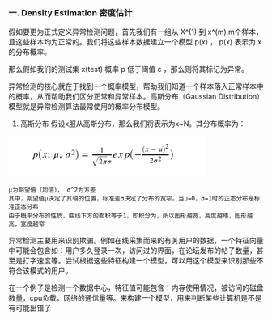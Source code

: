 
### 一. Density Estimation 密度估计
假如要更为正式定义异常检测问题，首先我们有一组从 X^(1) 到 x^(m) m个样本，且这些样本均为正常的。我们将这些样本数据建立一个模型 p(x) ， p(x) 表示为 x 的分布概率。


那么假如我们的测试集 x(test) 概率 p 低于阈值 ε ，那么则将其标记为异常。

异常检测的核心就在于找到一个概率模型，帮助我们知道一个样本落入正常样本中的概率，从而帮助我们区分正常和异常样本。高斯分布（Gaussian Distribution）模型就是异常检测算法最常使用的概率分布模型。

1. 高斯分布
假设x服从高斯分布，那么我们将表示为x~N。其分布概率为：

![image](https://github.com/jccjd/Coursera-Machine-Learning/blob/master/week-9/image/高斯分布1.PNG?raw=true)

    μ为期望值（均值）， σ^2为方差
    其中，期望值μ决定了其轴的位置，标准差σ决定了分布的宽窄。当μ=0，σ=1时的正态分布是标准正态分布
    由于概率分布的性质，曲线下方的面积等于1，即积分为，所以图形越宽，高度越矮，图形越高，宽度越窄

异常检测主要用来识别欺骗。例如在线采集而来的有关用户的数据，一个特征向量中可能会包含如：用户多久登录一次，访问过的界面，在论坛发布的帖子数量，甚至是打字速度等。尝试根据这些特征构建一个模型，可以用这个模型来识别那些不符合该模式的用户。

在一个例子是检测一个数据中心，特征值可能包含：内存使用情况，被访问的磁盘数量，cpu负载，网络的通信量等。来构建一个模型，用来判断某些计算机是不是有可能出错了
